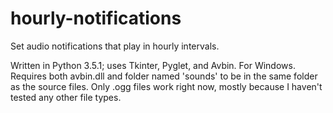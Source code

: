 # hourly-notifications
Set audio notifications that play in hourly intervals.

Written in Python 3.5.1; uses Tkinter, Pyglet, and Avbin. For Windows.
Requires both avbin.dll and folder named 'sounds' to be in the same folder as the source files.
Only .ogg files work right now, mostly because I haven't tested any other file types.
